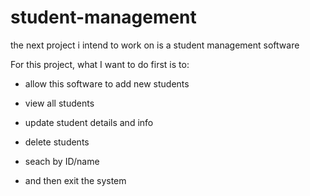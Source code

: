 # student-management
the next project i intend to work on is a student management software


For this project, what I want to do first is to:
- allow this software to add new students
- view all students
- update student details and info
- delete students
- seach by ID/name

- and then exit the system

